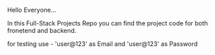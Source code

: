 Hello Everyone...

In this Full-Stack Projects Repo you can find the project code for both fronetend and backend.

for testing use - 'user@123' as Email and 'user@123' as Password
